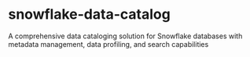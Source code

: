 # snowflake-data-catalog
A comprehensive data cataloging solution for Snowflake databases with metadata management, data profiling, and search capabilities
